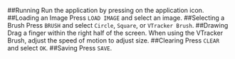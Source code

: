 ##Running
Run the application by pressing on the application icon.
##Loading an Image
Press `LOAD IMAGE` and select an image.
##Selecting a Brush
Press `BRUSH` and select `Circle`, `Square`, or `VTracker Brush`.
##Drawing
Drag a finger within the right half of the screen. When using the VTracker Brush, adjust the speed of motion to adjust size.
##Clearing
Press `CLEAR` and select `OK`.
##Saving
Press `SAVE`.

